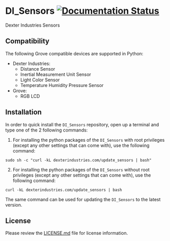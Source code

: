 DI_Sensors [![Documentation Status](http://readthedocs.org/projects/di-sensors/badge/?version=master)](http://di-sensors.readthedocs.io/en/master/?badge=master)
============
Dexter Industries Sensors

Compatibility
-------------

The following Grove compatible devices are supported in Python:

* Dexter Industries:
  * Distance Sensor
  * Inertial Measurement Unit Sensor
  * Light Color Sensor
  * Temperature Humidity Pressure Sensor
* Grove:
  * RGB LCD


Installation
------------

In order to quick install the `DI_Sensors` repository, open up a terminal and type one of the 2 following commands:

1. For installing the python packages of the `DI_Sensors` with root privileges (except any other settings that can come with), use the following command:
```
sudo sh -c "curl -kL dexterindustries.com/update_sensors | bash"
```

2. For installing the python packages of the `DI_Sensors` without root privileges (except any other settings that can come with), use the following command:
```
curl -kL dexterindustries.com/update_sensors | bash
```
The same command can be used for updating the `DI_Sensors` to the latest version.

License
-------

Please review the [LICENSE.md] file for license information.

[LICENSE.md]: ./LICENSE.md
